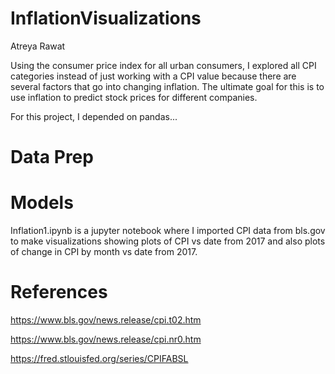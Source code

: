 # InflationVisualizations

Atreya Rawat

Using the consumer price index for all urban consumers, I explored all CPI categories instead of just working with a CPI value because there are several factors that go into changing inflation. The ultimate goal for this is to use inflation to predict stock prices for different companies. 

For this project, I depended on pandas...

# Data Prep

# Models

Inflation1.ipynb is a jupyter notebook where I imported CPI data from bls.gov to make visualizations showing plots of CPI vs date from 2017 and also plots of change in CPI by month vs date from 2017.

# References

https://www.bls.gov/news.release/cpi.t02.htm

https://www.bls.gov/news.release/cpi.nr0.htm

https://fred.stlouisfed.org/series/CPIFABSL
